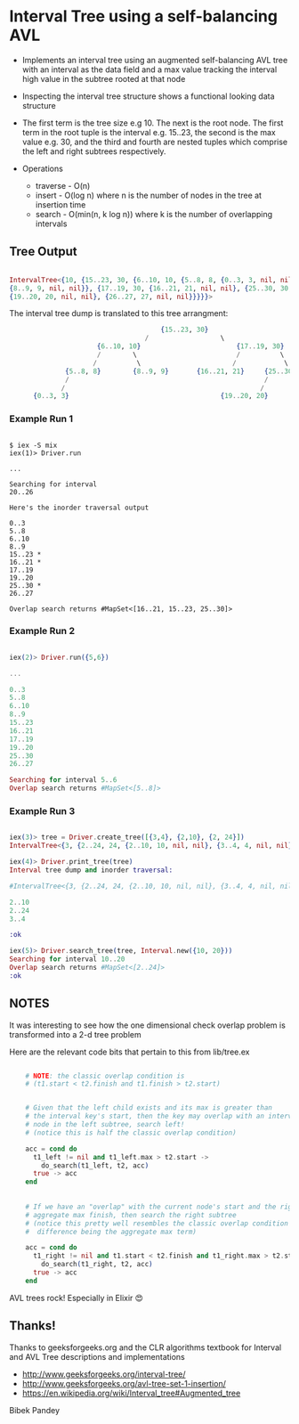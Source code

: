 Interval Tree using a self-balancing AVL
========================================

* Implements an interval tree using an augmented self-balancing AVL tree with an interval 
  as the data field and a max value tracking the interval high value in the subtree 
  rooted at that node

* Inspecting the interval tree structure shows a functional looking data structure

* The first term is the tree size e.g 10.  The next is the root node.  The first term in 
  the root tuple is the interval e.g. 15..23, the second is the max value e.g. 30, 
  and the third and fourth are nested tuples which comprise the left and right 
  subtrees respectively.

* Operations
  * traverse - O(n)
  * insert - O(log n) where n is the number of nodes in the tree at insertion time
  * search - O(min(n, k log n)) where k is the number of overlapping intervals


## Tree Output

```elixir

IntervalTree<{10, {15..23, 30, {6..10, 10, {5..8, 8, {0..3, 3, nil, nil}, nil}, 
{8..9, 9, nil, nil}}, {17..19, 30, {16..21, 21, nil, nil}, {25..30, 30, 
{19..20, 20, nil, nil}, {26..27, 27, nil, nil}}}}}>

```

The interval tree dump is translated to this tree arrangment:

```elixir
                                      {15..23, 30}
                                  /                  \
                      {6..10, 10}                        {17..19, 30}
                      /        \                         /          \
                     /          \                       /            \
              {5..8, 8}        {8..9, 9}       {16..21, 21}     {25..30, 30}
              /                                                 /         \
             /                                                 /           \
      {0..3, 3}                                      {19..20, 20}         {26..27, 27}
```

### Example Run 1

```

$ iex -S mix
iex(1)> Driver.run 

...

Searching for interval
20..26

Here's the inorder traversal output

0..3
5..8
6..10
8..9
15..23 *
16..21 *
17..19
19..20 
25..30 *
26..27

Overlap search returns #MapSet<[16..21, 15..23, 25..30]>
```

### Example Run 2

```elixir

iex(2)> Driver.run({5,6}) 

...

0..3
5..8
6..10
8..9
15..23
16..21
17..19
19..20
25..30
26..27

Searching for interval 5..6
Overlap search returns #MapSet<[5..8]>
```

### Example Run 3

```elixir

iex(3)> tree = Driver.create_tree([{3,4}, {2,10}, {2, 24}])
IntervalTree<{3, {2..24, 24, {2..10, 10, nil, nil}, {3..4, 4, nil, nil}}}>

iex(4)> Driver.print_tree(tree)
Interval tree dump and inorder traversal:

#IntervalTree<{3, {2..24, 24, {2..10, 10, nil, nil}, {3..4, 4, nil, nil}}}>

2..10
2..24
3..4

:ok

iex(5)> Driver.search_tree(tree, Interval.new({10, 20}))
Searching for interval 10..20
Overlap search returns #MapSet<[2..24]>
:ok

```


## NOTES


It was interesting to see how the one dimensional check overlap problem
is transformed into a 2-d tree problem

Here are the relevant code bits that pertain to this from lib/tree.ex

```elixir

    # NOTE: the classic overlap condition is  
    # (t1.start < t2.finish and t1.finish > t2.start)


    # Given that the left child exists and its max is greater than
    # the interval key's start, then the key may overlap with an interval 
    # node in the left subtree, search left! 
    # (notice this is half the classic overlap condition)

    acc = cond do
      t1_left != nil and t1_left.max > t2.start ->
        do_search(t1_left, t2, acc)
      true -> acc
    end
    
    
    # If we have an "overlap" with the current node's start and the right's
    # aggregate max finish, then search the right subtree
    # (notice this pretty well resembles the classic overlap condition with the 
    #  difference being the aggregate max term)

    acc = cond do
      t1_right != nil and t1.start < t2.finish and t1_right.max > t2.start ->
        do_search(t1_right, t2, acc)
      true -> acc
    end


```

AVL trees rock! Especially in Elixir :heart_eyes:

## Thanks!

Thanks to geeksforgeeks.org and the CLR algorithms textbook 
for Interval and AVL Tree descriptions and implementations

* http://www.geeksforgeeks.org/interval-tree/
* http://www.geeksforgeeks.org/avl-tree-set-1-insertion/
* https://en.wikipedia.org/wiki/Interval_tree#Augmented_tree

Bibek Pandey
